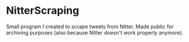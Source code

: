 # NitterScraping
Small program I created to scrape tweets from Nitter. Made public for archiving purposes (also because Nitter doesn't work properly anymore).
